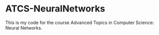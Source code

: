 # ATCS-NeuralNetworks
This is my code for the course Advanced Topics in Computer Science: Neural Networks. 
